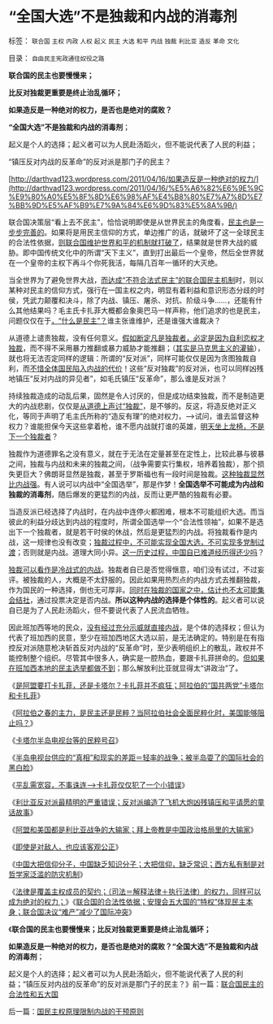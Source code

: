 # “全国大选”不是独裁和内战的消毒剂

标签： `联合国` `主权` `内政` `人权` `起义` `民主` `大选` `和平` `内战` `独裁` `利比亚` `造反` `革命` `文化` 

目录： `自由民主宪政通往奴役之路`

**联合国的民主也要慢慢来；**

**比反对独裁更重要是终止治乱循环；**

**如果造反是一种绝对的权力，是否也是绝对的腐败？**

**“全国大选”不是独裁和内战的消毒剂**；

起义是个人的选择；起义者可以为人民赴汤蹈火，但不能说代表了人民的利益；

“镇压反对内战的反革命”的反对派是那门子的民主？



[http://darthvad123.wordpress.com/2011/04/16/如果造反是一种绝对的权力/](http://darthvad123.wordpress.com/2011/04/16/%E5%A6%82%E6%9E%9C%E9%80%A0%E5%8F%8D%E6%98%AF%E4%B8%80%E7%A7%8D%E7%BB%9D%E5%AF%B9%E7%9A%84%E6%9D%83%E5%8A%9B/)

联合国决策层“看上去不民主”，恰恰说明即使是从世界民主的角度看，[民主也是一步步完善的](../../../2010/11/3/“政治改革”必须首先在法学中精确定义.md)。如果将是用民主信仰的方式，单边推广的话，就破坏了这一全球民主的合法性依据，[则联合国维护世界和平的机制就打破了](../../../2011/4/2/国民主权原理维系了世界和平.md)，结果就是世界大战的威胁。即中国传统文化中的所谓“天下主义”，直到打出最后一个皇帝，然后全世界就在一个皇帝的主权下再斗个你死我活，每隔几百年一循环的大灭绝。

当全世界为了避免世界大战，[而达成“不符合法式民主”的联合国民主机制](../../../2011/4/2/国民主权原理就是稳定的统一.md)时，则以某种对民主的信仰方式，强行在一国主权之内，明显有着利益和意识形态分歧的时侯，凭武力颠覆和决斗，除了内战、镇压、屠杀、对抗、阶级斗争……，还能有什么其他结果吗？毛主氏卡扎菲大概都会象奥巴马一样声称，他们追求的也是民主，问题仅仅在于[，“什么是民主”？](../../../2009/10/27/讨论集：什么是democracy？什么不是？.md)谁主张谁维护，还是谁强大谁裁决？

从道德上谴责独裁，没有任何意义。[假如断定凡是独裁者，必定是因为自利恋权才独裁](../../../2009/5/14/权力经营的风险和成本.md)，而不得不采用暴力推翻或暴力威胁才能推翻；（[其实是马克思主义的灌输](http://darthvad.blog.sohu.com/157238808.html)），就也将无法否定同样的逻辑：所谓的“反对派”，同样可能仅仅是因为贪图独裁自利，而[不惜全体国民陷入内战的代价](../../../2011/2/6/以暴易暴是暴力；以武制暴非暴力.md)！这些“反对独裁”的反对派，也可以同样凶残地镇压“反对内战的异见者”，如毛氏镇压“反革命”，那么谁是反对派？

持续独裁造成的动乱后果，固然是令人讨厌的，但是成功结束独裁，而不是制造更大的内战悲剧，仅仅是[从道德上声讨“独裁”](../../../2011/4/1/为什么道德不能凌驾于法律？.md)，是不够的。反这，将造反绝对正义化，等同于声明了毛主氏所称的“造反有理”的绝对权力，——>试问，谁去监督这种权力？谁能担保今天这些拿着枪，谁不愿内战就打谁的英雄，[明天坐上龙椅，不是下一个独裁者](http://darthvad.blog.sohu.com/157238808.html)？

独裁作为道德罪名之没有意义，就在于无法在定量甚至在定性上，比较此暴与彼暴之间，独裁与内战和未来的独裁之间，（战争需要实行集权，培养着独裁），那个损失更巨大？佛朗哥显然是独裁，甚至于罗斯福也有一段时间是独裁。[这种独裁显然比内战强](../../../2011/3/11/被民粹运动阻断的资本主义进程.md)。有人说可以内战中“全国选举”，那是作梦！**全国选举不可能成为内战和独裁的消毒剂**，随后爆发的更猛烈的内战，反而让更严酷的独裁有必要。

当造反派已经选择了内战时，在内战中连停火都困难，根本不可能组织大选。而当彼此的利益分歧达到内战的程度时，所谓全国选举一个“合法性领袖”，如果不是选出下一个独裁者，就是若干时侯的休战，然后是更猛烈的内战。将独裁看作是内战，这一规律也没有改变；[独裁过程中，不可能实现全国大选，不可实现多党制过渡](../../../2009/3/1/为什么不能一步到位全国直选？不能一步多党制？.md)；否则就是内战。道理大同小异。[这一历史过程，中国自已难道经历得还少吗](../../../2009/2/9/黄宗羲定律“老百姓尽量别折腾”.md)？

[独裁可以看作是冷战式的内战](http://blog.sina.com.cn/s/blog_5563a64d01017wck.html)。独裁者自已是否觉得惬意，咱们没有试过，不过妄评。被独裁的人，大概是不太舒服的。因此如果用热烈点的内战方式去推翻独裁，作为国民的一种选择，倒也无可厚非。[同时在独裁的国家之中，估计也不太可能集会结社](../../../2010/12/12/为什么专制帝国灭亡后多是蛮族胜出？.md)，通过投票决定是否内战。**所以这种内战的选择是个体性的**。起义者可以说自已是为了人民赴汤蹈火，但不要说代表了人民流血牺牲。

因此班加西等地的民众，[没有经过充分示威就直接内战](../../../2011/4/10/利比亚的“和平示威”不一定很和平.md)，是个体的选择权；但认为代表了班加西的民意，至少在班加西地区大选以前，是无法确定的。特别是在有指控反对派随意枪决斩首反对内战的“反革命”时，至少表明组织上的散乱，政权并不能控制整个组织。尽管其中很多人，确实是一腔热血，要跟卡扎菲拼命的。[但如果在班加西本地的民主选举都做不到](../../../2009/9/8/促进民族团结.md)；那么解放利比亚就显得太“讲政治”了。

《[是阿盟要打卡扎菲，还是卡塔尔？卡扎菲并不疯狂；阿拉伯的“国共两党”卡塔尔和卡扎菲](../../../2011/4/11/民主斗士是阿盟？卡塔尔？半岛？.md)》

《[阿拉伯之春的主力，是民主还是民粹？当阿拉伯社会全面民粹化时，美国能够阻止吗？](../../../2011/4/11/阿拉伯民粹化时美国能阻止吗？.md)》

《[卡塔尔半岛电视台等的民粹号召](../../../2011/4/11/卡塔尔半岛电视台等的民粹号召.md)》

《[半岛电视台供应的“真相”和现实的差距＝轻率的战争；被半岛耍了的国际社会的黑白脸](../../../2011/4/13/被半岛耍了的国际社会的黑白脸.md)》

《[平乱需宽容，不事诛连——>卡扎菲仅仅犯了一个小错误](../../../2011/4/13/卡扎菲仅仅犯了一个小错误.md)》

《[利比亚反对派最精明的严重错误；反对派编造了飞机大炮凶残镇压和平请愿的童话故事](http://blog.sina.com.cn/s/%E3%80%8A%E5%88%A9%E6%AF%94%E4%BA%9A%E6%88%98%E4%BA%89%E7%9A%84%E5%9B%BD%E9%99%85%E6%94%BF%E6%B2%BB%E7%81%BE%E9%9A%BE%E8%BF%9C%E8%BF%9C%E6%B2%A1%E6%9C%89%E7%BB%93%E6%9D%9F%EF%BC%9A%E5%8D%A1%E6%89%8E%E8%8F%B2%E5%92%8C%E5%8F%8D%E5%AF%B9%E6%B4%BE%E9%83%BD%E4%B8%8D%E5%85%B7%E5%A4%87%E4%B8%BB%E6%9D%83%E5%90%88%E6%B3%95%E6%80%A7%EF%BC%9B%E3%80%8B)》

《[阿盟和美国都是利比亚战争的大输家；拜上帝教是中国政治格局里的大输家](../../../2011/4/14/利比亚战争的大输家.md)》

《[即使是对敌人，也应该客观公正](../../../2011/4/14/即使是对敌人也应该客观公正.md)》

《[中国大把信仰分子，中国缺乏知识分子；大把信仰，缺乏常识；西方私有制是对哲学家泛滥的防灾机制](../../../2011/4/15/利比亚战争启示录，知识分子和信仰.md)》

《[法律是覆盖主权成员的契约；（司法＝解释法律＋执行法律）的权力，同样可以成为绝对的权力；](../../../2011/4/15/（司法＝解释法律＋执行法律）的权力.md)》《[联合国的合法性依据；安理会五大国的“特权”体现民主本身；联合国决议“难产”减少了国际冲突](../../../2011/4/15/联合国民主的合法性和五大国.md)》

《**联合国的民主也要慢慢来；比反对独裁更重要是终止治乱循环；**

**如果造反是一种绝对的权力，是否也是绝对的腐败？“全国大选”不是独裁和内战的消毒剂**；

起义是个人的选择；起义者可以为人民赴汤蹈火，但不能说代表了人民的利益；“镇压反对内战的反革命”的反对派是那门子的民主？》前一篇：[联合国民主的合法性和五大国](../../../2011/4/15/联合国民主的合法性和五大国.md)

后一篇：[国民主权原理限制内战的干预原则](../../../2011/4/16/国民主权原理限制内战的干预原则.md)
